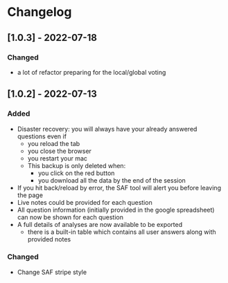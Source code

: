 # Changelog

## [1.0.3] - 2022-07-18

### Changed

* a lot of refactor preparing for the local/global voting

## [1.0.2] - 2022-07-13

### Added

* Disaster recovery: you will always have your already answered questions even if
  + you reload the tab
  + you close the browser
  + you restart your mac
  + This backup is only deleted when:
    - you click on the red button
    - you download all the data by the end of the session
* If you hit back/reload by error, the SAF tool will alert you before leaving the page
* Live notes could be provided for each question
* All question information (initially provided in the google spreadsheet) can now be shown for each question
* A full details of analyses are now available to be exported
  + there is a built-in table which contains all user answers along with provided notes

### Changed

* Change SAF stripe style
